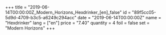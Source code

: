 +++
title = "2019-06-14T00:00:00Z_Modern_Horizons_Hexdrinker_[en]_false"
id = "89f5cc05-5d9d-4709-b3c5-a6249c294acc"
date = "2019-06-14T00:00:00Z"
name = "Hexdrinker"
lang = ["en"]
price = "7.40"
quantity = 4
foil = false
set = "Modern Horizons"
+++
